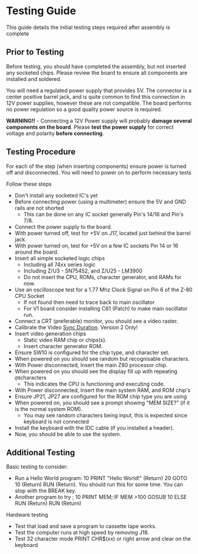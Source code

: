 
# Testing Guide

This guide details the initial testing steps required after assembly is complete

## Prior to Testing

Before testing, you should have completed the assembly, but not inserted any socketed chips.
Please review the board to ensure all components are installed and soldered.

You will need a regulated power supply that provides 5V. The connector is a center positive
barrel jack, and is quite common to find this connection in 12V power supplies, however these are not
compatible. The board performs no power regulation so a good quality power source is required.

**WARNING!!** - Connecting a 12V Power supply will probably **damage several components on the board**.
Please **test the power supply** for correct voltage and polarity **before connecting**.

## Testing Procedure

For each of the step (when inserting components) ensure power is turned off and disconnected.
You will need to power on to perform necessary tests

Follow these steps
- Don't install any socketed IC's yet
- Before connecting power (using a multimeter) ensure the 5V and GND rails are not shorted
    - This can be done on any IC socket generally Pin's 14/16 and Pin's 7/8.
- Connect the power supply to the board.
- With power turned off, test for +5V on J17, located just behind the barrel jack.
- With power turned on, test for +5V on a few IC sockets Pin 14 or 16 around the board.
- Insert all simple socketed logic chips
    - Including all 74xx series logic
    - Including Z/U3 - SN75452, and Z/U25 - LM3900
    - Do not insert the CPU, ROMs, character generator, and RAMs for now.
- Use an oscilloscope test for a 1.77 Mhz Clock Signal on Pin 6 of the Z-80 CPU Socket
    - If not found then need to trace back to main oscillator
    - For V1 board consider installing C61 (Patch) to make main oscillator run.
- Connect a CRT (preferable) monitor, you should see a video raster.
- Calibrate the Video [Sync Duration](./CONFIG.md#sync-duration-calibration). Version 2 Only!
- Insert video generation chips
    - Static video RAM chip or chips(s).
    - Insert character generator ROM.
- Ensure SW10 is configured for the chip type, and character set.
- When powered on you should see random but recognisable characters.
- With Power disconnected, Insert the main Z80 processor chip.
- When powered on you should see the display fill up with repeating `@9`characters
    - This indicates the CPU is functioning and executing code.
- With Power disconnected, Insert the main system RAM, and ROM chip's
- Ensure JP21, JP27 are configured for the ROM chip type you are using
- When powered on, you should see a prompt showing "MEM SIZE?" (if it is the normal system ROM).
    - You may see random characters being input, this is expected since keyboard is not connected
- Install the keyboard with the IDC cable (if you installed a header).
- Now, you should be able to use the system.

## Additional Testing

Basic testing to consider:
- Run a Hello World program: 10 PRINT "Hello World!" (Return) 20 GOTO 10 (Return) RUN (Return).
  You should run this for some time. You can stop with the BREAK key.
- Another program to try ; 10 PRINT MEM;:IF MEM >100 GOSUB 10 ELSE RUN (Return) RUN (Return)

Hardware testing
- Test that load and save a program to cassette tape works.
- Test the computer runs at high speed by removing J18.
- Test 32 character mode PRINT CHR$(xx) or right arrow and clear on the keyboard
